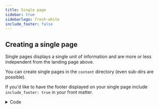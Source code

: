 ```yaml
---
title: Single page
sidebar: true
sidebarlogo: fresh-white
include_footer: false
---
```


## Creating a single page
Single pages displays a single unit of information and are more or less independent from the landing page above.

You can create single pages in the `content` directory (even sub-dirs are possible).

If you'd like to have the footer displayed on your single page include `include_footer: true` in your front matter.

<details>
<summary>Code</summary>

```yaml
---
title: AGB
sidebar: true # or false to display the sidebar
sidebarlogo: logo # From (static/images/logo/)
include_footer: true # or false to display the footer
---
```

</details>
